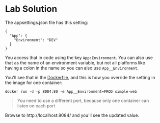 # Lab Solution

The appsettings.json file has this setting:

```
{
  "App": {
    "Environment": "DEV"
  }
}
```

You access that in code using the key `App:Environment`. You can also use that as the name of an environment variable, but not all platforms like having a colon in the name so you can also use `App__Environment`.

You'll see that in the [Dockerfile](./simple-web/Dockerfile), and this is how you override the setting in the image for one container:

```
docker run -d -p 8084:80 -e App__Environment=PROD simple-web 
```

> You need to use a different port, because only one container can listen on each port

Browse to http://localhost:8084/ and you'll see the updated value.